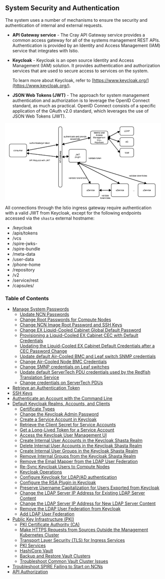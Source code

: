 ## System Security and Authentication

The system uses a number of mechanisms to ensure the security and authentication of internal and external requests.

-   **API Gateway service** - The Cray API Gateway service provides a common access gateway for all of the systems management REST APIs. Authentication is provided by an Identity and Access Management \(IAM\) service that integrates with Istio.
-   **Keycloak** - Keycloak is an open source Identity and Access Management \(IAM\) solution. It provides authentication and authorization services that are used to secure access to services on the system.

    To learn more about Keycloak, refer to [https://www.keycloak.org/](https://www.keycloak.org/).

-   **JSON Web Tokens \(JWT\)** - The approach for system management authentication and authorization is to leverage the OpenID Connect standard, as much as practical. OpenID Connect consists of a specific application of the OAuth v2.0 standard, which leverages the use of JSON Web Tokens \(JWT\).

![Security Infrastructure](../../img/operations/Security_Infrastructure.png "Security Infrastructure")

All connections through the Istio ingress gateway require authentication with a valid JWT from Keycloak, except for the following endpoints accessed via the `shasta` external hostname:

-   /keycloak
-   /apis/tokens
-   /vcs
-   /spire-jwks-
-   /spire-bundle
-   /meta-data
-   /user-data
-   /phone-home
-   /repository
-   /v2
-   /service/rest
-   /capsules/


### Table of Contents

-   [Manage System Passwords](Manage_System_Passwords.md)
    -   [Update NCN Passwords](Update_NCN_Passwords.md)
    -   [Change Root Passwords for Compute Nodes](Change_Root_Passwords_for_Compute_Nodes.md)
    -   [Change NCN Image Root Password and SSH Keys](Change_NCN_Image_Root_Password_and_SSH_Keys.md)
    -   [Change EX Liquid-Cooled Cabinet Global Default Password](Change_EX_Liquid-Cooled_Cabinet_Global_Default_Password.md)
    -   [Provisioning a Liquid-Cooled EX Cabinet CEC with Default Credentials](Provisioning_a_Liquid-Cooled_EX_Cabinet_CEC_with_Default_Credentials.md)
    -   [Updating the Liquid-Cooled EX Cabinet Default Credentials after a CEC Password Change](Updating_the_Liquid-Cooled_EX_Cabinet_Default_Credentials_after_a_CEC_Password_Change.md)
    -   [Update default Air-Cooled BMC and Leaf switch SNMP credentials](Update_default_Air-Cooled_BMC_and_Leaf_switch_SNMP_credentials.md)
    -   [Change Air-Cooled Node BMC Credentials](Change_Air-Cooled_Node_BMC_Credentials.md)
    -   [Change SMNP credentials on Leaf switches](Change_SMNP_credentials_on_Leaf_switches.md)
    -   [Update default ServerTech PDU credentials used by the Redfish Translation Service](Update_default_ServerTech_PDU_credentials_used_by_the_Redfish_Translation_Service.md)
    -   [Change credentials on ServerTech PDUs](Change_credentials_on_ServerTech_PDUs.md)
-   [Retrieve an Authentication Token](Retrieve_an_Authentication_Token.md)
-   [SSH Keys](SSH_Keys.md)
-   [Authenticate an Account with the Command Line](Authenticate_an_Account_with_the_Command_Line.md)
-   [Default Keycloak Realms, Accounts, and Clients](Default_Keycloak_Realms_Accounts_and_Clients.md)
    -   [Certificate Types](Certificate_Types.md)
    -   [Change the Keycloak Admin Password](Change_the_Keycloak_Admin_Password.md)
    -   [Create a Service Account in Keycloak](Create_a_Service_Account_in_Keycloak.md)
    -   [Retrieve the Client Secret for Service Accounts](Retrieve_the_Client_Secret_for_Service_Accounts.md)
    -   [Get a Long-Lived Token for a Service Account](Get_a_Long-lived_Token_for_a_Service_Account.md)
    -   [Access the Keycloak User Management UI](Access_the_Keycloak_User_Management_UI.md)
    -   [Create Internal User Accounts in the Keycloak Shasta Realm](Create_Internal_User_Accounts_in_the_Keycloak_Shasta_Realm.md)
    -   [Delete Internal User Accounts in the Keycloak Shasta Realm](Delete_Internal_User_Accounts_from_the_Keycloak_Shasta_Realm.md)
    -   [Create Internal User Groups in the Keycloak Shasta Realm](Create_Internal_User_Accounts_in_the_Keycloak_Shasta_Realm.md)
    -   [Remove Internal Groups from the Keycloak Shasta Realm](Remove_Internal_Groups_from_the_Keycloak_Shasta_Realm.md)
    -   [Remove the Email Mapper from the LDAP User Federation](Remove_the_Email_Mapper_from_the_LDAP_User_Federation.md)
    -   [Re-Sync Keycloak Users to Compute Nodes](Resync_Keycloak_Users_to_Compute_Nodes.md)
    -   [Keycloak Operations](Keycloak_Operations.md)
    -   [Configure Keycloak for LDAP/AD authentication](Configure_Keycloak_for_LDAPAD_Authentication.md)
    -   [Configure the RSA Plugin in Keycloak](Configure_the_RSA_Plugin_in_Keycloak.md)
    -   [Preserve Username Capitalization for Users Exported from Keycloak](Preserve_Username_Capitalization_for_Users_Exported_from_Keycloak.md)
    -   [Change the LDAP Server IP Address for Existing LDAP Server Content](Change_the_LDAP_Server_IP_Address_for_Existing_LDAP_Server_Content.md)
    -   [Change the LDAP Server IP Address for New LDAP Server Content](Change_the_LDAP_Server_IP_Address_for_New_LDAP_Server_Content.md)
    -   [Remove the LDAP User Federation from Keycloak](Remove_the_LDAP_User_Federation_from_Keycloak.md)
    -   [Add LDAP User Federation](Add_LDAP_User_Federation.md)
-   [Public Key Infrastructure \(PKI\)](Public_Key_Infrastructure_PKI.md)
    -   [PKI Certificate Authority \(CA\)](PKI_Certificate_Authority_CA.md)
    -   [Make HTTPS Requests from Sources Outside the Management Kubernetes Cluster](Make_HTTPS_Requests_from_Sources_Outside_the_Management_Kubernetes_Cluster.md)
    -   [Transport Layer Security \(TLS\) for Ingress Services](Transport_Layer_Security_for_Ingress_Services.md)
    -   [PKI Services](PKI_Services.md)
    -   [HashiCorp Vault](HashiCorp_Vault.md)
    -   [Backup and Restore Vault Clusters](Backup_and_Restore_Vault_Clusters.md)
    -   [Troubleshoot Common Vault Cluster Issues](Troubleshoot_Common_Vault_Cluster_Issues.md)
-   [Troubleshoot SPIRE Failing to Start on NCNs](Troubleshoot_SPIRE_Failing_to_Start_on_NCNs.md)
-   [API Authorization](API_Authorization.md)
